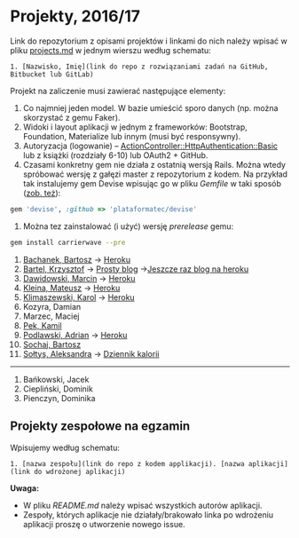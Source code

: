 # Projekty, 2016/17

Link do repozytorium z opisami projektów i linkami do nich należy wpisać
w pliku [projects.md](projects.md) w jednym wierszu według schematu:

```
1. [Nazwisko, Imię](link do repo z rozwiązaniami zadań na GitHub, Bitbucket lub GitLab)
```

Projekt na zaliczenie musi zawierać następujące elementy:

1. Co najmniej jeden model. W bazie umieścić sporo danych
  (np. można skorzystać z gemu Faker).
1. Widoki i layout aplikacji w jednym z frameworków:
   Bootstrap, Foundation, Materialize lub innym (musi być responsywny).
1. Autoryzacja (logowanie) – [ActionController::HttpAuthentication::Basic](http://edgeapi.rubyonrails.org/classes/ActionController/HttpAuthentication/Basic.html)
   lub z książki [](https://www.railstutorial.org/book) (rozdziały 6-10)
   lub OAuth2 + GitHub.
1. Czasami konkretny gem nie działa z ostatnią wersją Rails. Można wtedy spróbować
  wersję z gałęzi master z repozytorium z kodem. Na przykład tak instalujemy
  gem Devise wpisując go w pliku _Gemfile_ w taki sposób
  ([zob. też](http://bundler.io/git.html)):

```ruby
gem 'devise', :github => 'plataformatec/devise'
```
1. Można tez zainstalować (i użyć) wersję _prerelease_ gemu:

```sh
gem install carrierwave --pre
```


1. [Bachanek, Bartosz](https://github.com/bbachanek/app) -> [Heroku](https://quiet-forest-28132.herokuapp.com/)
1. [Bartel, Krzysztof](https://github.com/deer667/asi_kb) -> [Prosty blog](https://asi-kb-deeer666.c9users.io/) ->[Jeszcze raz blog na heroku](https://safe-forest-62774.herokuapp.com)
1. [Dawidowski, Marcin](https://github.com/mdawidowski/Projekt-ASI) -> [Heroku](https://serene-springs-39428.herokuapp.com/)
1. [Kleina, Mateusz](https://github.com/moskal91/ti-ruby-zaliczenie) -> [Heroku](https://zaliczenie-kontakty.herokuapp.com/)
1. [Klimaszewski, Karol](https://github.com/KKlimaszewski1/architektora_serwisow_internetowych_lab) -> [Heroku](https://fathomless-bastion-35868.herokuapp.com/)
1. Kozyra, Damian
1. Marzec, Maciej
1. [Pek, Kamil](https://github.com/kamilpek/asi-paliwko.git)
1. [Podlawski, Adrian](https://github.com/kirin1994/RubyZal) -> [Heroku](https://adrianpodlawskirubby.herokuapp.com/)
1. [Sochaj, Bartosz](https://github.com/bs-ug/RoR/tree/master/movies)
1. [Sołtys, Aleksandra](https://github.com/saleksandra/appRubyDaily) -> [Dziennik kalorii](https://appdaily.herokuapp.com)

----

1. Bańkowski, Jacek
1. Ciepliński, Dominik
1. Pienczyn, Dominika


## Projekty zespołowe na egzamin

Wpisujemy według schematu:

```
1. [nazwa zespołu](link do repo z kodem applikacji). [nazwa aplikacji](link do wdrożonej aplikacji)
```

**Uwaga:**

* W pliku _README.md_ należy wpisać wszystkich autorów aplikacji.
* Zespoły, których aplikacje nie działały/brakowało linka po wdrożeniu aplikacji proszę o utworzenie nowego issue.
